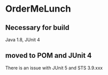 # OrderMeLunch
## Necessary for build
Java 1.8, JUnit 4

## moved to POM and JUnit 4
There is an issue with JUnit 5 and STS 3.9.xxx

